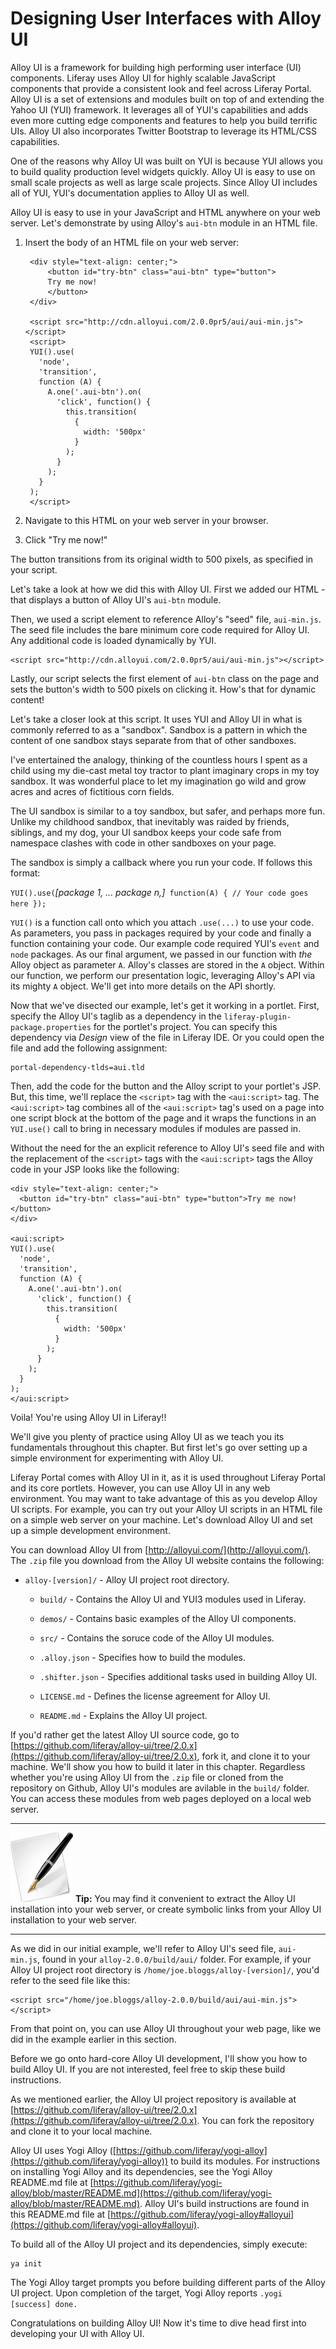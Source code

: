 # Designing User Interfaces with Alloy UI

Alloy UI is a framework for building high performing user interface (UI)
components. Liferay uses Alloy UI for highly scalable JavaScript components that
provide a consistent look and feel across Liferay Portal. Alloy UI is a set of
extensions and modules built on top of and extending the Yahoo UI (YUI)
framework. It leverages all of YUI's capabilities and adds even more cutting
edge components and features to help you build terrific UIs. Alloy UI also
incorporates Twitter Bootstrap to leverage its HTML/CSS capabilities. 

One of the reasons why Alloy UI was built on YUI is because YUI allows you to
build quality production level widgets quickly. Alloy UI is easy to use on small
scale projects as well as large scale projects. Since Alloy UI includes all of
YUI, YUI's documentation applies to Alloy UI as well.

<!-- TODO List what we'll cover in this chapter 

- Introduce Alloy UI
- Using Alloy UI - demonstrate using Alloy in HTML/JavaScript and within a JSP
in Liferay Portal
- Using Alloy UI taglibs
- Alloy UI's extensions to the YUI language
- Working with the Alloy UI project - describes the project files and how to
build it.
- Creating your own Alloy UI module and components

-->

Alloy UI is easy to use in your JavaScript and HTML anywhere on your web server.
Let's demonstrate by using Alloy's `aui-btn` module in an HTML file.

1. Insert the body of an HTML file on your web server:

        <div style="text-align: center;">
            <button id="try-btn" class="aui-btn" type="button">
            Try me now!
            </button>
        </div>
    
        <script src="http://cdn.alloyui.com/2.0.0pr5/aui/aui-min.js"></script>
        <script>
        YUI().use(
          'node',
          'transition',
          function (A) {
            A.one('.aui-btn').on(
              'click', function() {
                this.transition(
                  {
                    width: '500px'
                  }
                );
              }
            );
          }
        );
        </script>

2. Navigate to this HTML on your web server in your browser.
3. Click "Try me now!"

The button transitions from its original width to 500 pixels, as specified in
your script.

<!-- TODO Add screenshot of demo -->

Let's take a look at how we did this with Alloy UI. First we added our HTML -
that displays a button of Alloy UI's `aui-btn` module. 

Then, we used a script element to reference Alloy's "seed" file, `aui-min.js`.
The seed file includes the bare minimum core code required for Alloy UI. Any
additional code is loaded dynamically by YUI.

    <script src="http://cdn.alloyui.com/2.0.0pr5/aui/aui-min.js"></script>

Lastly, our script selects the first element of `aui-btn` class on the page and
sets the button's width to 500 pixels on clicking it. How's that for dynamic
content! 

Let's take a closer look at this script. It uses YUI and Alloy UI in what is
commonly referred to as a "sandbox". Sandbox is a pattern in which the content
of one sandbox stays separate from that of other sandboxes. 

I've entertained the analogy, thinking of the countless hours I spent as a child
using my die-cast metal toy tractor to plant imaginary crops in my toy sandbox.
It was wonderful place to let my imagination go wild and grow acres and acres of
fictitious corn fields. 

The UI sandbox is similar to a toy sandbox, but safer, and perhaps more fun.
Unlike my childhood sandbox, that inevitably was raided by friends, siblings,
and my dog, your UI sandbox keeps your code safe from namespace clashes with
code in other sandboxes on your page. 

The sandbox is simply a callback where you run your code. If follows this
format: 

`YUI().use(`*[package 1, ...  package n,]*` function(A) { // Your code goes here });`

`YUI()` is a function call onto which you attach `.use(...)` to use your code.
As parameters, you pass in packages required by your code and finally a function
containing your code. Our example code required YUI's `event` and `node`
packages. As our final argument, we passed in our function with *the* Alloy
object as parameter `A`. Alloy's classes are stored in the `A` object. Within
our function, we perform our presentation logic, leveraging Alloy's API via its
mighty `A` object. We'll get into more details on the API shortly. 

Now that we've disected our example, let's get it working in a portlet.
First, specify the Alloy UI's taglib as a dependency in the
`liferay-plugin-package.properties` for the portlet's project. You can specify
this dependency via *Design* view of the file in Liferay IDE. Or you could open
the file and add the following assignment: 

    portal-dependency-tlds=aui.tld

Then, add the code for the button and the Alloy script to your portlet's JSP.
But, this time, we'll replace the `<script>` tag with the `<aui:script>` tag.
The `<aui:script>` tag combines all of the `<aui:script>` tag's used on a page
into one script block at the bottom of the page and it wraps the functions in an
`YUI.use()` call to bring in necessary modules if modules are passed in.

Without the need for the an explicit reference to Alloy UI's seed file and with
the replacement of the `<script>` tags with the `<aui:script>` tags the Alloy
code in your JSP looks like the following:


    <div style="text-align: center;">
      <button id="try-btn" class="aui-btn" type="button">Try me now!</button>
    </div>

    <aui:script>
    YUI().use(
      'node',
      'transition',
      function (A) {
        A.one('.aui-btn').on(
          'click', function() {
            this.transition(
              {
                width: '500px'
              }
            );
          }
        );
      }
    );
    </aui:script>

Voila! You're using Alloy UI in Liferay!!

We'll give you plenty of practice using Alloy UI as we teach you its
fundamentals throughout this chapter. But first let's go over setting up a
simple environment for experimenting with Alloy UI.

Liferay Portal comes with Alloy UI in it, as it is used throughout Liferay
Portal and its core portlets. However, you can use Alloy UI in any web
environment. You may want to take advantage of this as you develop Alloy UI
scripts. For example, you can try out your Alloy UI scripts in an HTML file on a
simple web server on your machine. Let's download Alloy UI and set up a simple
development environment.  

You can download Alloy UI from [http://alloyui.com/](http://alloyui.com/). The
`.zip` file you download from the Alloy UI website contains the following:

- `alloy-[version]/` - Alloy UI project root directory.

    - `build/` - Contains the Alloy UI and YUI3 modules used in Liferay.

    - `demos/` - Contains basic examples of the Alloy UI components.

    - `src/` - Contains the soruce code of the Alloy UI modules.

    - `.alloy.json` - Specifies how to build the modules.

    - `.shifter.json` - Specifies additional tasks used in building Alloy UI.

    - `LICENSE.md` - Defines the license agreement for Alloy UI.

    - `README.md` - Explains the Alloy UI project.

If you'd rather get the latest Alloy UI source code, go to
[https://github.com/liferay/alloy-ui/tree/2.0.x](https://github.com/liferay/alloy-ui/tree/2.0.x),
fork it, and clone it to your machine. We'll show you how to build it later in
this chapter. Regardless whether you're using Alloy UI from the `.zip` file or
cloned from the repository on Github, Alloy UI's modules are avilable in the
`build/` folder. You can access these modules from web pages deployed on a local
web server. 

---

 ![important](../../images/tip-pen-paper.png) **Tip:** You may find it
 convenient to extract the Alloy UI installation into your web server, or
 create symbolic links from your Alloy UI installation to your web server.

---

As we did in our initial example, we'll refer to Alloy UI's seed file,
`aui-min.js`, found in your `alloy-2.0.0/build/aui/` folder. For example, if
your Alloy UI project root directory is `/home/joe.bloggs/alloy-[version]/`,
you'd refer to the seed file like this:

    <script src="/home/joe.bloggs/alloy-2.0.0/build/aui/aui-min.js"></script>

From that point on, you can use Alloy UI throughout your web page, like we did
in the example earlier in this section.

Before we go onto hard-core Alloy UI development, I'll show you how to build
Alloy UI. If you are not interested, feel free to skip these build instructions.

As we mentioned earlier, the Alloy UI project repository is available at
[https://github.com/liferay/alloy-ui/tree/2.0.x](https://github.com/liferay/alloy-ui/tree/2.0.x). You
can fork the repository and clone it to your local machine.

Alloy UI uses Yogi Alloy
([https://github.com/liferay/yogi-alloy](https://github.com/liferay/yogi-alloy))
to build its modules. For instructions on installing Yogi Alloy and its
dependencies, see the Yogi Alloy README.md file at
[https://github.com/liferay/yogi-alloy/blob/master/README.md](https://github.com/liferay/yogi-alloy/blob/master/README.md).
Alloy UI's build instructions are found in this README.md file at
[https://github.com/liferay/yogi-alloy#alloyui](https://github.com/liferay/yogi-alloy#alloyui).

To build all of the Alloy UI project and its dependencies, simply execute:

    ya init

The Yogi Alloy target prompts you before building different parts of the Alloy
UI project. Upon completion of the target, Yogi Alloy reports `.yogi [success]
done.`

Congratulations on building Alloy UI! Now it's time to dive head first into
developing your UI with Alloy UI.




